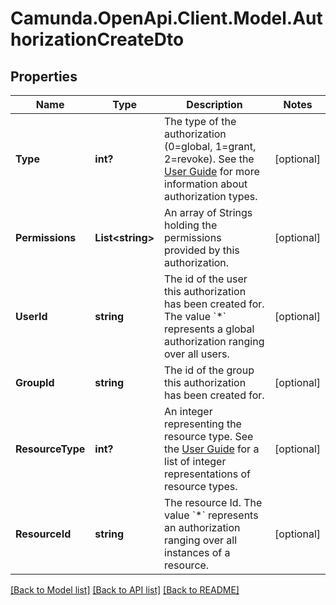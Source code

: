 # Camunda.OpenApi.Client.Model.AuthorizationCreateDto

## Properties

Name | Type | Description | Notes
------------ | ------------- | ------------- | -------------
**Type** | **int?** | The type of the authorization (0&#x3D;global, 1&#x3D;grant, 2&#x3D;revoke). See the [User Guide](https://docs.camunda.org/manual/7.17/user-guide/process-engine/authorization-service.md#authorization-type) for more information about authorization types. | [optional] 
**Permissions** | **List&lt;string&gt;** | An array of Strings holding the permissions provided by this authorization. | [optional] 
**UserId** | **string** | The id of the user this authorization has been created for. The value &#x60;*&#x60; represents a global authorization ranging over all users. | [optional] 
**GroupId** | **string** | The id of the group this authorization has been created for. | [optional] 
**ResourceType** | **int?** | An integer representing the resource type. See the [User Guide](https://docs.camunda.org/manual/7.17/user-guide/process-engine/authorization-service/#resources) for a list of integer representations of resource types. | [optional] 
**ResourceId** | **string** | The resource Id. The value &#x60;*&#x60; represents an authorization ranging over all instances of a resource. | [optional] 

[[Back to Model list]](../README.md#documentation-for-models) [[Back to API list]](../README.md#documentation-for-api-endpoints) [[Back to README]](../README.md)

